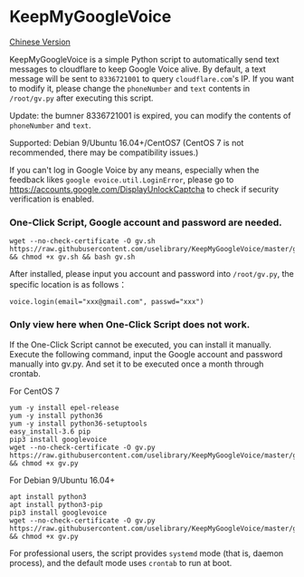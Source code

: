 # KeepMyGoogleVoice

[Chinese Version](https://github.com/uselibrary/KeepMyGoogleVoice/blob/master/README.md)

KeepMyGoogleVoice is a simple Python script to automatically send text messages to cloudflare to keep Google Voice alive. By default, a text message will be sent to  `8336721001` to query `cloudflare.com`'s IP.
If you want to modify it, please change the `phoneNumber` and `text` contents in `/root/gv.py` after executing this script.

Update: the bumner 8336721001 is expired, you can modify the contents of `phoneNumber` and `text`.

Supported: Debian 9/Ubuntu 16.04+/CentOS7  (CentOS 7 is not recommended, there may be compatibility issues.)

If you can't log in Google Voice by any means, especially when the feedback likes  `google evoice.util.LoginError`, please go to https://accounts.google.com/DisplayUnlockCaptcha to check if security verification is enabled.



### One-Click Script, Google account and password are needed.



```
wget --no-check-certificate -O gv.sh https://raw.githubusercontent.com/uselibrary/KeepMyGoogleVoice/master/gv.sh && chmod +x gv.sh && bash gv.sh
```

After installed, please input  you account and password into `/root/gv.py`, the specific location is as follows：

```
voice.login(email="xxx@gmail.com", passwd="xxx")
```



### Only view here when One-Click Script does not work.



If the One-Click Script cannot be executed, you can install it manually. Execute the following command, input the Google account and password manually into gv.py. And set it to be executed once a month through crontab.


For CentOS 7
```
yum -y install epel-release
yum -y install python36
yum -y install python36-setuptools
easy_install-3.6 pip
pip3 install googlevoice
wget --no-check-certificate -O gv.py https://raw.githubusercontent.com/uselibrary/KeepMyGoogleVoice/master/gv.py && chmod +x gv.py
```
For Debian 9/Ubuntu 16.04+
```
apt install python3
apt install python3-pip
pip3 install googlevoice
wget --no-check-certificate -O gv.py https://raw.githubusercontent.com/uselibrary/KeepMyGoogleVoice/master/gv.py && chmod +x gv.py
```

For professional users, the script provides `systemd` mode (that is, daemon process), and the default mode uses `crontab` to run at boot.
